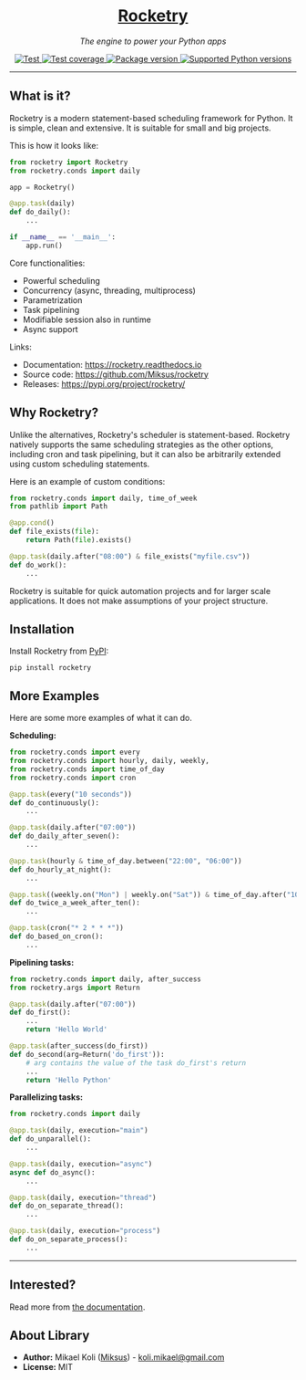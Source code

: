 

<h1 align="center"><a href="https://rocketry.readthedocs.io">Rocketry</a></h1>
<p align="center">
    <em>The engine to power your Python apps</em>
</p>
<p align="center">
    <a href="https://github.com/Miksus/rocketry/actions/workflows/main.yml/badge.svg?branch=master" target="_blank">
        <img src="https://github.com/Miksus/rocketry/actions/workflows/main.yml/badge.svg?branch=master" alt="Test">
    </a>
    <a href="https://codecov.io/gh/Miksus/rocketry" target="_blank">
        <img src="https://codecov.io/gh/Miksus/rocketry/branch/master/graph/badge.svg?token=U2KF1QA5HT" alt="Test coverage">
    </a>
    <a href="https://pypi.org/project/rocketry" target="_blank">
        <img src="https://badgen.net/pypi/v/rocketry?color=969696" alt="Package version">
    </a>
    <a href="https://pypi.org/project/rocketry" target="_blank">
        <img src="https://badgen.net/pypi/python/rocketry?color=969696&labelColor=black" alt="Supported Python versions">
    </a>
</p>

-----------------

## What is it?

Rocketry is a modern statement-based scheduling framework 
for Python. It is simple, clean and extensive.
It is suitable for small and big projects.

This is how it looks like:

```python
from rocketry import Rocketry
from rocketry.conds import daily

app = Rocketry()

@app.task(daily)
def do_daily():
    ...

if __name__ == '__main__':
    app.run()
```

Core functionalities:

- Powerful scheduling
- Concurrency (async, threading, multiprocess)
- Parametrization
- Task pipelining
- Modifiable session also in runtime
- Async support

Links:

- Documentation: https://rocketry.readthedocs.io
- Source code: https://github.com/Miksus/rocketry
- Releases: https://pypi.org/project/rocketry/

## Why Rocketry?

Unlike the alternatives, Rocketry's scheduler is 
statement-based. Rocketry natively supports the 
same scheduling strategies as the other options, 
including cron and task pipelining, but it can also be
arbitrarily extended using custom scheduling statements.

Here is an example of custom conditions:

```python
from rocketry.conds import daily, time_of_week
from pathlib import Path

@app.cond()
def file_exists(file):
    return Path(file).exists()

@app.task(daily.after("08:00") & file_exists("myfile.csv"))
def do_work():
    ...
```

Rocketry is suitable for quick automation projects
and for larger scale applications. It does not make
assumptions of your project structure.

## Installation

Install Rocketry from [PyPI](https://pypi.org/project/rocketry/):

```shell
pip install rocketry
```


## More Examples

Here are some more examples of what it can do.

**Scheduling:**

```python
from rocketry.conds import every
from rocketry.conds import hourly, daily, weekly, 
from rocketry.conds import time_of_day
from rocketry.conds import cron

@app.task(every("10 seconds"))
def do_continuously():
    ...

@app.task(daily.after("07:00"))
def do_daily_after_seven():
    ...

@app.task(hourly & time_of_day.between("22:00", "06:00"))
def do_hourly_at_night():
    ...

@app.task((weekly.on("Mon") | weekly.on("Sat")) & time_of_day.after("10:00"))
def do_twice_a_week_after_ten():
    ...

@app.task(cron("* 2 * * *"))
def do_based_on_cron():
    ...
```

**Pipelining tasks:**

```python
from rocketry.conds import daily, after_success
from rocketry.args import Return

@app.task(daily.after("07:00"))
def do_first():
    ...
    return 'Hello World'

@app.task(after_success(do_first))
def do_second(arg=Return('do_first')):
    # arg contains the value of the task do_first's return
    ...
    return 'Hello Python'
```


**Parallelizing tasks:**

```python
from rocketry.conds import daily

@app.task(daily, execution="main")
def do_unparallel():
    ...

@app.task(daily, execution="async")
async def do_async():
    ...

@app.task(daily, execution="thread")
def do_on_separate_thread():
    ...

@app.task(daily, execution="process")
def do_on_separate_process():
    ...
```

---

## Interested?

Read more from [the documentation](https://rocketry.readthedocs.io).

## About Library

- **Author:** Mikael Koli ([Miksus](https://github.com/Miksus)) - koli.mikael@gmail.com
- **License:** MIT

